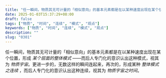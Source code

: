 ```yaml
---
title: "任一瞬间，物质其无可计量的「相似意向」的基本元素都是在以某种速度出现在某个位置，形成某种整体性的模式——而后人专门化的意识认出这种模式，视其为物质宇宙。"
date: 2025-01-03T15:37:29+08:00
draft: false
tags: ["物质", "时间", "连续", "模式", "观点"]
keywords: ["物质", "时间", "连续", "模式", "观点"]
description: ""
slug: "0301"
---
```


任一瞬间，物质其无可计量的「相似意向」的基本元素都是在以某种速度出现在某个位置，形成 *某个层面的整体模式* ——而后人专门化的意识认出这种模式，视其为 *物质宇宙*。更进一步的，无数这样的瞬间连起来，再次的，形成某种 *整体模式之连续* ，而后人专门化的意识认出这种连续，视其为 *物质宇宙之时间*。
